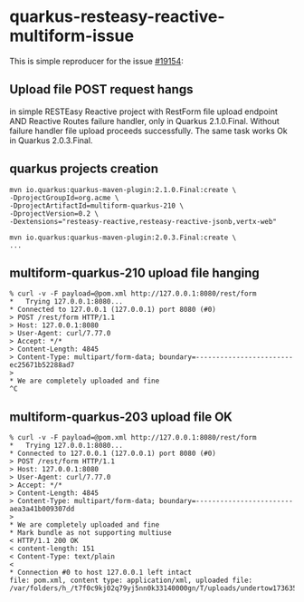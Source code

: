 # quarkus-resteasy-reactive-multiform-issue
This is simple reproducer for the issue [#19154](https://github.com/quarkusio/quarkus/issues/19154):

## Upload file POST request hangs
in simple RESTEasy Reactive project with RestForm file upload endpoint AND Reactive Routes failure handler, only in Quarkus 2.1.0.Final.
Without failure handler file upload proceeds successfully.
The same task works Ok in Quarkus 2.0.3.Final.

## quarkus projects creation
```
mvn io.quarkus:quarkus-maven-plugin:2.1.0.Final:create \
-DprojectGroupId=org.acme \
-DprojectArtifactId=multiform-quarkus-210 \
-DprojectVersion=0.2 \
-Dextensions="resteasy-reactive,resteasy-reactive-jsonb,vertx-web"
```

```
mvn io.quarkus:quarkus-maven-plugin:2.0.3.Final:create \
...
```

## multiform-quarkus-210 upload file hanging
```
% curl -v -F payload=@pom.xml http://127.0.0.1:8080/rest/form
*   Trying 127.0.0.1:8080...
* Connected to 127.0.0.1 (127.0.0.1) port 8080 (#0)
> POST /rest/form HTTP/1.1
> Host: 127.0.0.1:8080
> User-Agent: curl/7.77.0
> Accept: */*
> Content-Length: 4845
> Content-Type: multipart/form-data; boundary=------------------------ec25671b52288ad7
> 
* We are completely uploaded and fine
^C
```

## multiform-quarkus-203 upload file OK
```
% curl -v -F payload=@pom.xml http://127.0.0.1:8080/rest/form
*   Trying 127.0.0.1:8080...
* Connected to 127.0.0.1 (127.0.0.1) port 8080 (#0)
> POST /rest/form HTTP/1.1
> Host: 127.0.0.1:8080
> User-Agent: curl/7.77.0
> Accept: */*
> Content-Length: 4845
> Content-Type: multipart/form-data; boundary=------------------------aea3a41b009307dd
> 
* We are completely uploaded and fine
* Mark bundle as not supporting multiuse
< HTTP/1.1 200 OK
< content-length: 151
< Content-Type: text/plain
< 
* Connection #0 to host 127.0.0.1 left intact
file: pom.xml, content type: application/xml, uploaded file: /var/folders/h_/t7f0c9kj02q79yj5nn0k33140000gn/T/uploads/undertow1736355395262476198upload%
```

